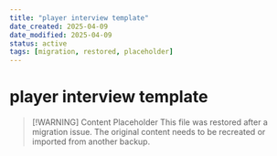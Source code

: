 ```yaml
---
title: "player interview template"
date_created: 2025-04-09
date_modified: 2025-04-09
status: active
tags: [migration, restored, placeholder]
---
```


# player interview template

> [\!WARNING] Content Placeholder
> This file was restored after a migration issue. The original content needs to be recreated or imported from another backup.

